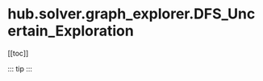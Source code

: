 # hub.solver.graph_explorer.DFS_Uncertain_Exploration

[[toc]]

::: tip
<skdecide-summary></skdecide-summary>
:::

